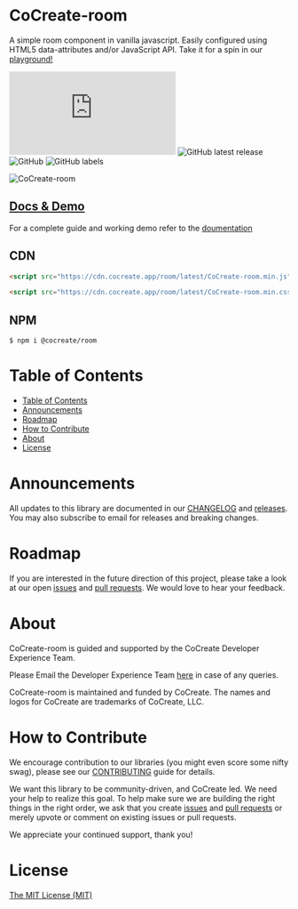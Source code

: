 # CoCreate-room

A simple room component in vanilla javascript. Easily configured using HTML5 data-attributes and/or JavaScript API. Take it for a spin in our [playground!](https://cocreate.app/docs/room)

![GitHub file size in bytes](https://img.shields.io/github/size/CoCreate-app/CoCreate-room/dist/CoCreate-room.min.js?label=minified%20size&style=for-the-badge)
![GitHub latest release](https://img.shields.io/github/v/release/CoCreate-app/CoCreate-room?style=for-the-badge)
![GitHub](https://img.shields.io/github/license/CoCreate-app/CoCreate-room?style=for-the-badge)
![GitHub labels](https://img.shields.io/github/labels/CoCreate-app/CoCreate-room/help%20wanted?style=for-the-badge)

![CoCreate-room](https://cdn.cocreate.app/docs/CoCreate-room.gif)

## [Docs & Demo](https://cocreate.app/docs/room)

For a complete guide and working demo refer to the [doumentation](https://cocreate.app/docs/room)

## CDN

```html
<script src="https://cdn.cocreate.app/room/latest/CoCreate-room.min.js"></script>
```

```html
<script src="https://cdn.cocreate.app/room/latest/CoCreate-room.min.css"></script>
```

## NPM

```shell
$ npm i @cocreate/room
```

# Table of Contents

- [Table of Contents](#table-of-contents)
- [Announcements](#announcements)
- [Roadmap](#roadmap)
- [How to Contribute](#how-to-contribute)
- [About](#about)
- [License](#license)

<a name="announcements"></a>

# Announcements

All updates to this library are documented in our [CHANGELOG](https://github.com/CoCreate-app/CoCreate-room/blob/master/CHANGELOG.md) and [releases](https://github.com/CoCreate-app/CoCreate-room/releases). You may also subscribe to email for releases and breaking changes.

<a name="roadmap"></a>

# Roadmap

If you are interested in the future direction of this project, please take a look at our open [issues](https://github.com/CoCreate-app/CoCreate-room/issues) and [pull requests](https://github.com/CoCreate-app/CoCreate-room/pulls). We would love to hear your feedback.

<a name="about"></a>

# About

CoCreate-room is guided and supported by the CoCreate Developer Experience Team.

Please Email the Developer Experience Team [here](mailto:develop@cocreate.app) in case of any queries.

CoCreate-room is maintained and funded by CoCreate. The names and logos for CoCreate are trademarks of CoCreate, LLC.

<a name="contribute"></a>

# How to Contribute

We encourage contribution to our libraries (you might even score some nifty swag), please see our [CONTRIBUTING](https://github.com/CoCreate-app/CoCreate-room/blob/master/CONTRIBUTING.md) guide for details.

We want this library to be community-driven, and CoCreate led. We need your help to realize this goal. To help make sure we are building the right things in the right order, we ask that you create [issues](https://github.com/CoCreate-app/CoCreate-room/issues) and [pull requests](https://github.com/CoCreate-app/CoCreate-room/pulls) or merely upvote or comment on existing issues or pull requests.

We appreciate your continued support, thank you!

# License

[The MIT License (MIT)](https://github.com/CoCreate-app/CoCreate-room/blob/master/LICENSE)
